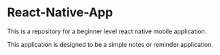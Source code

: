 # React-Native-App
This is a repository for a beginner level react native mobile application.

This application is designed to be a simple notes or reminder application. 
